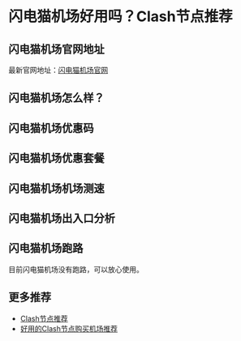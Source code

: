 # 闪电猫机场好用吗？Clash节点推荐

## 闪电猫机场官网地址
最新官网地址：[闪电猫机场官网](https://ct.affxc.com/speedcat/)

## 闪电猫机场怎么样？


## 闪电猫机场优惠码


## 闪电猫机场优惠套餐


## 闪电猫机场机场测速


## 闪电猫机场出入口分析


## 闪电猫机场跑路
目前闪电猫机场没有跑路，可以放心使用。

 ## 更多推荐
 - [Clash节点推荐](https://github.com/clashdownload/Clash)
 - [好用的Clash节点购买机场推荐](https://clash.top/node/?utm_source=github&utm_medium=clashdownload-details)
